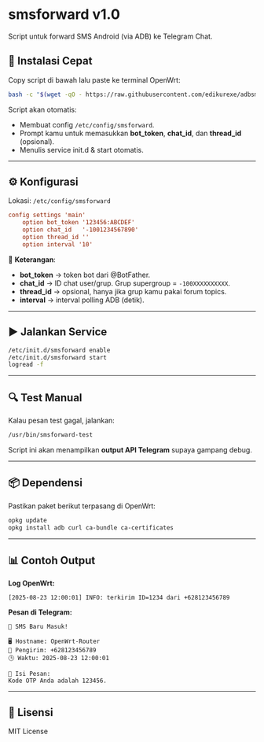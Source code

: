 # smsforward v1.0

Script untuk forward SMS Android (via ADB) ke Telegram Chat.

## 🚀 Instalasi Cepat
Copy script di bawah lalu paste ke terminal OpenWrt:

```bash
bash -c "$(wget -qO - https://raw.githubusercontent.com/edikurexe/adbsmsforward-openwrt/refs/heads/main/install.sh)"
```

Script akan otomatis:
- Membuat config `/etc/config/smsforward`.
- Prompt kamu untuk memasukkan **bot_token**, **chat_id**, dan **thread_id** (opsional).
- Menulis service init.d & start otomatis.

---

## ⚙️ Konfigurasi
Lokasi: `/etc/config/smsforward`

```ini
config settings 'main'
    option bot_token '123456:ABCDEF'
    option chat_id   '-1001234567890'
    option thread_id ''
    option interval '10'
```

🔑 **Keterangan**:
- **bot_token** → token bot dari @BotFather.
- **chat_id** → ID chat user/grup. Grup supergroup = `-100XXXXXXXXXX`.
- **thread_id** → opsional, hanya jika grup kamu pakai forum topics.
- **interval** → interval polling ADB (detik).

---

## ▶️ Jalankan Service
```bash
/etc/init.d/smsforward enable
/etc/init.d/smsforward start
logread -f
```

---

## 🔍 Test Manual
Kalau pesan test gagal, jalankan:
```bash
/usr/bin/smsforward-test
```

Script ini akan menampilkan **output API Telegram** supaya gampang debug.

---

## 📦 Dependensi
Pastikan paket berikut terpasang di OpenWrt:
```bash
opkg update
opkg install adb curl ca-bundle ca-certificates
```

---

## 📊 Contoh Output
**Log OpenWrt:**
```
[2025-08-23 12:00:01] INFO: terkirim ID=1234 dari +628123456789
```

**Pesan di Telegram:**
```
📩 SMS Baru Masuk!

🖥 Hostname: OpenWrt-Router
📱 Pengirim: +628123456789
🕒 Waktu: 2025-08-23 12:00:01

💬 Isi Pesan:
Kode OTP Anda adalah 123456.
```

---

## 📜 Lisensi
MIT License
